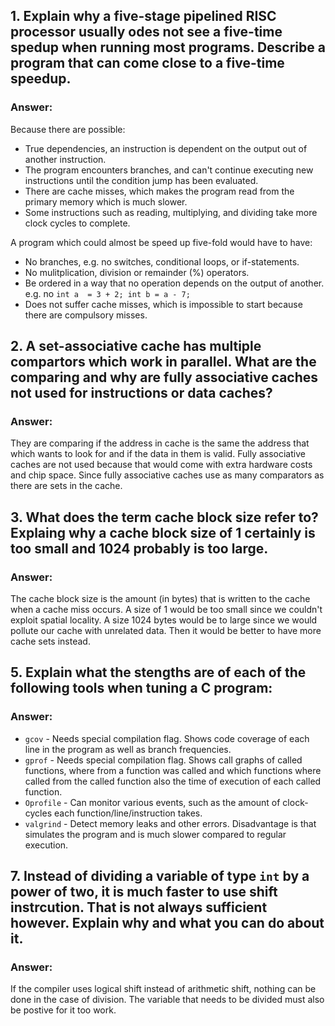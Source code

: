 ## 1. Explain why a five-stage pipelined RISC processor usually odes not see a five-time spedup when running most programs. Describe a program that can come close to a five-time speedup.
### Answer:
Because there are possible:
+ True dependencies, an instruction is dependent on the output out of another instruction.
+ The program encounters branches, and can't continue executing new instructions until the condition jump has been evaluated.
+ There are cache misses, which makes the program read from the primary memory which is much slower.
+ Some instructions such as reading, multiplying, and dividing take more clock cycles to complete.

A program which could almost be speed up five-fold would have to have:
* No branches, e.g. no switches, conditional loops, or if-statements.
* No mulitplication, division or remainder (%) operators.
* Be ordered in a way that no operation depends on the output of another. e.g. no `int a  = 3 + 2; int b = a - 7;`
* Does not suffer cache misses, which is impossible to start because there are compulsory misses.

## 2. A set-associative cache has multiple compartors which work in parallel. What are the comparing and why are fully associative caches not used for instructions or data caches?
### Answer:
They are comparing if the address in cache is the same the address that which wants to look for and if the data in them is valid.
Fully associative caches are not used because that would come with extra hardware costs and chip space. Since fully associative caches use as many comparators as there are sets in the cache.

## 3. What does the term cache block size refer to? Explaing why a cache block size of 1 certainly is too small and 1024 probably is too large.
### Answer:
The cache block size is the amount (in bytes) that is written to the cache when a cache miss occurs. A size of 1 would be too small since we couldn't exploit spatial locality. A size 1024 bytes would be to large since we would pollute our cache with unrelated data. Then it would be better to have more cache sets instead.

## 5. Explain what the stengths are of each of the following tools when tuning a C program:
### Answer:
+ `gcov` - Needs special compilation flag. Shows code coverage of each line in the program as well as branch frequencies.
+ `gprof` - Needs special compilation flag. Shows call graphs of called functions, where from a function was called and which functions where called from the called function also the time of execution of each called function.
+ `Oprofile` - Can monitor various events, such as the amount of clock-cycles each function/line/instruction takes.
+ `valgrind` - Detect memory leaks and other errors. Disadvantage is that simulates the program and is much slower compared to regular execution.


## 7. Instead of dividing a variable of type `int` by a power of two, it is much faster to use shift instrcution. That is not always sufficient however. Explain why and what you can do about it.
### Answer:
If the compiler uses logical shift instead of arithmetic shift, nothing can be done in the case of division.
The variable that needs to be divided must also be postive for it too work.
